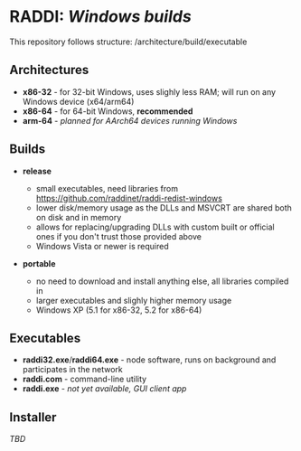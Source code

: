 # RADDI: *Windows builds*

This repository follows structure: /architecture/build/executable

## Architectures

* **x86-32** - for 32-bit Windows, uses slighly less RAM; will run on any Windows device (x64/arm64)
* **x86-64** - for 64-bit Windows, **recommended**
* **arm-64** - *planned for AArch64 devices running Windows*

## Builds

* **release**
  - small executables, need libraries from https://github.com/raddinet/raddi-redist-windows
  - lower disk/memory usage as the DLLs and MSVCRT are shared both on disk and in memory
  - allows for replacing/upgrading DLLs with custom built or official ones if you don't trust those provided above
  - Windows Vista or newer is required

* **portable**
  - no need to download and install anything else, all libraries compiled in
  - larger executables and slighly higher memory usage
  - Windows XP (5.1 for x86-32, 5.2 for x86-64)

## Executables

* **raddi32.exe**/**raddi64.exe** - node software, runs on background and participates in the network
* **raddi.com** - command-line utility
* **raddi.exe** - *not yet available, GUI client app*

## Installer

*TBD*